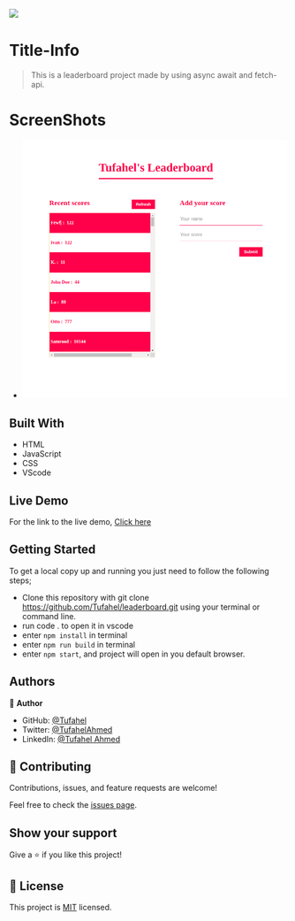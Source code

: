 ![](https://img.shields.io/badge/Microverse-blueviolet)

# Title-Info
> This is a leaderboard project made by using async await and fetch-api.


# ScreenShots
- ![](pic-2.png)

## Built With
- HTML
- JavaScript
- CSS
- VScode

## Live Demo
For the link to the live demo, [Click here](https://tufahel.github.io/leaderboard/)

## Getting Started
To get a local copy up and running you just need to follow the following steps;
- Clone this repository with
git clone https://github.com/Tufahel/leaderboard.git using your terminal or command line.
- run code . to open it in vscode
- enter `npm install` in terminal
- enter `npm run build` in terminal
- enter `npm start`, and project will open in you default browser.

## Authors

👤 **Author**

- GitHub: [@Tufahel](https://github.com/Tufahel)
- Twitter: [@TufahelAhmed](https://twitter.com/TufahelAhmed)
- LinkedIn: [@Tufahel Ahmed](https://www.linkedin.com/in/tufahel-ahmed/)


## 🤝 Contributing

Contributions, issues, and feature requests are welcome!

Feel free to check the [issues page](../../issues/).

## Show your support

Give a ⭐️ if you like this project!

## 📝 License

This project is [MIT](./MIT.md) licensed.
